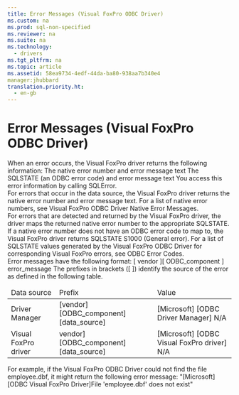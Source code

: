 ```yaml
---
title: Error Messages (Visual FoxPro ODBC Driver)
ms.custom: na
ms.prod: sql-non-specified
ms.reviewer: na
ms.suite: na
ms.technology: 
  - drivers
ms.tgt_pltfrm: na
ms.topic: article
ms.assetid: 58ea9734-4edf-44da-ba80-938aa7b340e4
manager:jhubbard
translation.priority.ht: 
  - en-gb
---
```

# Error Messages (Visual FoxPro ODBC Driver)
<?xml version="1.0" encoding="utf-8"?>
<developerReferenceWithoutSyntaxDocument xmlns="http://ddue.schemas.microsoft.com/authoring/2003/5" xmlns:xlink="http://www.w3.org/1999/xlink" xmlns:xsi="http://www.w3.org/2001/XMLSchema-instance" xsi:schemaLocation="http://ddue.schemas.microsoft.com/authoring/2003/5 http://dduestorage.blob.core.windows.net/ddueschema/developer.xsd">
  <introduction>
    <para>When an error occurs, the Visual FoxPro driver returns the following information:

</para>
    <list class="bullet">
      <listItem>
        <para>The native error number and error message text</para>
      </listItem>
      <listItem>
        <para>The SQLSTATE (an ODBC error code) and error message text</para>
      </listItem>
    </list>
    <para>You access this error information by calling <legacyLink xlink:href="8315ec16-1c22-447a-a577-39bd94f61070">SQLError</legacyLink>.</para>
  </introduction>
  <section>
    <title>Native Errors</title>
    <content>
      <para>For errors that occur in the data source, the Visual FoxPro driver returns the native error number and error message text. For a list of native error numbers, see <legacyLink xlink:href="7b2622e8-ccee-4853-9171-4fb10de0461d">Visual FoxPro ODBC Driver Native Error Messages</legacyLink>.</para>
    </content>
  </section>
  <section>
    <title>SQLSTATE (ODBC Error Codes)</title>
    <content>
      <para>For errors that are detected and returned by the Visual FoxPro driver, the driver maps the returned native error number to the appropriate SQLSTATE. If a native error number does not have an ODBC error code to map to, the Visual FoxPro driver returns SQLSTATE S1000 (General error).</para>
      <para>For a list of SQLSTATE values generated by the Visual FoxPro ODBC Driver for corresponding Visual FoxPro errors, see <legacyLink xlink:href="9b4251f2-6fa6-49df-8abf-7cc1cc35d1c8">ODBC Error Codes</legacyLink>.</para>
    </content>
  </section>
  <section>
    <title>Syntax</title>
    <content>
      <para>Error messages have the following format:</para>
      <para>
        <legacyBold>[</legacyBold>
        <legacyItalic>vendor</legacyItalic>
        <legacyBold>][</legacyBold>
        <legacyItalic>ODBC_component</legacyItalic>
        <legacyBold>]</legacyBold>
        <legacyItalic>error_message</legacyItalic>
      </para>
      <para>The prefixes in brackets ([ ]) identify the source of the error as defined in the following table.</para>
      <table xmlns:caps="http://schemas.microsoft.com/build/caps/2013/11">
        <thead>
          <tr>
            <TD>
              <para>Data source</para>
            </TD>
            <TD>
              <para>Prefix</para>
            </TD>
            <TD>
              <para>Value</para>
            </TD>
          </tr>
        </thead>
        <tbody>
          <tr>
            <TD>
              <para>Driver Manager</para>
            </TD>
            <TD>
              <para>[vendor]
[ODBC_component]
[data_source]</para>
            </TD>
            <TD>
              <para>[Microsoft]
[ODBC Driver Manager]
N/A</para>
            </TD>
          </tr>
          <tr>
            <TD>
              <para>Visual FoxPro driver</para>
            </TD>
            <TD>
              <para>vendor]
[ODBC_component]
[data_source]</para>
            </TD>
            <TD>
              <para>[Microsoft]
[ODBC Visual FoxPro driver]
N/A</para>
            </TD>
          </tr>
        </tbody>
      </table>
      <para>For example, if the Visual FoxPro ODBC Driver could not find the file employee.dbf, it might return the following error message:</para>
      <para>"[<legacyItalic>Microsoft</legacyItalic>][<legacyItalic>ODBC Visual FoxPro Driver</legacyItalic>]File 'employee.dbf' does not exist"</para>
    </content>
  </section>
  <relatedTopics />
</developerReferenceWithoutSyntaxDocument>